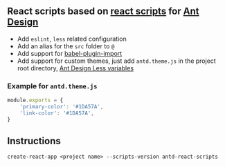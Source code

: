 ## React scripts based on [react scripts](https://github.com/facebook/create-react-app/tree/master/packages/react-scripts) for [Ant Design](https://ant.design)
* Add `eslint`, `less` related configuration
* Add an alias for the `src` folder to `@`
* Add support for [babel-plugin-import](https://github.com/ant-design/babel-plugin-import)
* Add support for custom themes, just add `antd.theme.js` in the project root directory, [Ant Design Less variables](https://ant.design/docs/react/customize-theme#Ant-Design-Less-variables)

### Example for `antd.theme.js`
```javascript
module.exports = {
    'primary-color': '#1DA57A',
    'link-color': '#1DA57A',
}
```

## Instructions
`create-react-app <project name> --scripts-version antd-react-scripts`
